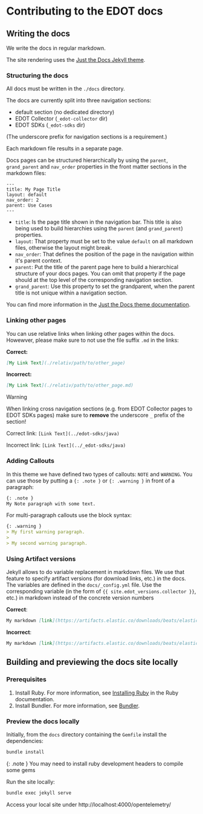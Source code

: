 # Contributing to the EDOT docs

## Writing the docs

We write the docs in regular markdown.

The site rendering uses the [Just the Docs Jekyll theme](https://just-the-docs.com/).

### Structuring the docs

All docs must be written in the `./docs` directory.

The docs are currently split into three navigation sections:

- default section (no dedicated directory)
- EDOT Collector (`_edot-collector` dir)
- EDOT SDKs (`_edot-sdks` dir)

(The underscore prefix for navigation sections is a requirement.)

Each markdown file results in a separate page.

Docs pages can be structured hierarchically by using the `parent`, `grand_parent` and `nav_order` properties in the front matter sections in the markdown files:

```
---
title: My Page Title
layout: default
nav_order: 2
parent: Use Cases
---
```

- `title`: Is the page title shown in the navigation bar. This title is also being used to build hierarchies using the `parent` (and `grand_parent`) properties.
- `layout`: That property must be set to the value `default` on all markdown files, otherwise the layout might break.
- `nav_order`: That defines the position of the page in the navigation within it's parent context.
- `parent`: Put the title of the parent page here to build a hierarchical structure of your docs pages. You can omit that property if the page should at the top level of the corresponding navigation section.
- `grand_parent`: Use this property to set the grandparent, when the parent title is not unique within a navigation section.

You can find more information in the [Just the Docs theme documentation](https://just-the-docs.com/docs/navigation/main/order/).

### Linking other pages

You can use relative links when linking other pages within the docs. Howewver, please make sure to not use the file suffix `.md` in the links:

**Correct:**

```markdown
[My Link Text](./relativ/path/to/other_page)
```

**Incorrect:**

```markdown
[My Link Text](./relativ/path/to/other_page.md)
```

> [!WARNING]  
> When linking cross navigation sections (e.g. from EDOT Collector pages to EDOT SDKs pages) make sure to **remove** the underscore `_` prefix of the section!
>
> Correct link: `[Link Text](../edot-sdks/java)`
>
> Incorrect link: `[Link Text](../_edot-sdks/java)`

### Adding Callouts

In this theme we have defined two types of callouts: `NOTE` and `WARNING`.
You can use those by putting a `{: .note }` or `{: .warning }` in front of a paragraph:

```markdown
{: .note }
My Note paragraph with some text.
```

For multi-paragraph callouts use the block syntax:

```markdown
{: .warning }
> My first warning paragraph.
>
> My second warning paragraph.
```

### Using Artifact versions

Jekyll allows to do variable replacement in markdown files. We use that feature to specify artifact versions (for download links, etc.) in the docs.
The variables are defined in the `docs/_config.yml` file. Use the corresponding variable (in the form of `{{ site.edot_versions.collector }}`, etc.) in markdown instead of the concrete version numbers

**Correct**:

```markdown 
My markdown [link](https://artifacts.elastic.co/downloads/beats/elastic-agent/elastic-agent-{{ site.edot_versions.collector }}-darwin-arm64.tar.gz)
```

**Incorrect**:

```markdown 
My markdown [link](https://artifacts.elastic.co/downloads/beats/elastic-agent/elastic-agent-8.17.1-darwin-arm64.tar.gz)
```

## Building and previewing the docs site locally

### Prerequisites 

1. Install Ruby. For more information, see [Installing Ruby](https://www.ruby-lang.org/en/documentation/installation/) in the Ruby documentation.
2. Install Bundler. For more information, see [Bundler](https://bundler.io/).

### Preview the docs locally

Initially, from the `docs` directory containing the `Gemfile` install the dependencies:

```bash
bundle install
```

{: .note }
You may need to install ruby development headers to compile some gems

Run the site locally:

```bash
bundle exec jekyll serve
```

Access your local site under http://localhost:4000/opentelemetry/
